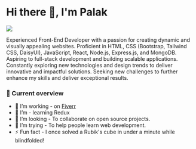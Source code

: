 # Hi there 👋, I'm Palak
![](https://drive.google.com/uc?export=view&id=1KRS0ij7Kkv-t3B7Vbf4nuOv7BA6U5sZy)

Experienced Front-End Developer with a passion for creating dynamic and visually appealing websites. Proficient in HTML, CSS (Bootstrap, Tailwind CSS, DaisyUI), JavaScript, React, Node.js, Express.js, and MongoDB. Aspiring to full-stack development and building scalable applications. Constantly exploring new technologies and design trends to deliver innovative and impactful solutions. Seeking new challenges to further enhance my skills and deliver exceptional results.

### 👀 Current overview
- 🔭 I’m working - on [Fiverr](https://www.fiverr.com/palak_wpseo)
- 🌱 I’m - learning Redux 
- 👯 I’m looking - To collaborate on open source projects.
- 🤔 I’m trying - To help people learn web development.
- ⚡ Fun fact - I once solved a Rubik's cube in under a minute while blindfolded!
